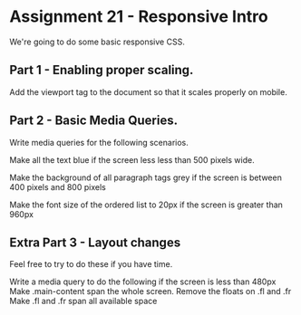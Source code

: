 # Assignment 21 - Responsive Intro

We're going to do some basic responsive CSS.

## Part 1 - Enabling proper scaling.
Add the viewport tag to the document so that it scales properly on mobile.

## Part 2 - Basic Media Queries.
Write media queries for the following scenarios.

Make all the text blue if the screen less less than 500 pixels wide.

Make the background of all paragraph tags grey if the screen is between 400 pixels and 800 pixels

Make the font size of the ordered list to 20px if the screen is greater than 960px


## Extra Part 3 - Layout changes
Feel free to try to do these if you have time.

Write a media query to do the following if the screen is less than 480px
Make .main-content span the whole screen.
Remove the floats on .fl and .fr 
Make .fl and .fr span all available space